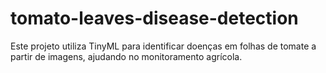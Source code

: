 # tomato-leaves-disease-detection
Este projeto utiliza TinyML para identificar doenças em folhas de tomate a partir de imagens, ajudando no monitoramento agrícola.
